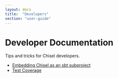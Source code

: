 ```yaml
---
layout: docs
title:  "Developers"
section: "user-guide"
---
```

# Developer Documentation

Tips and tricks for Chisel developers.

* [Embedding Chisel as an sbt subproject](sbt-subproject)
* [Test Coverage](Test-Coverage)
